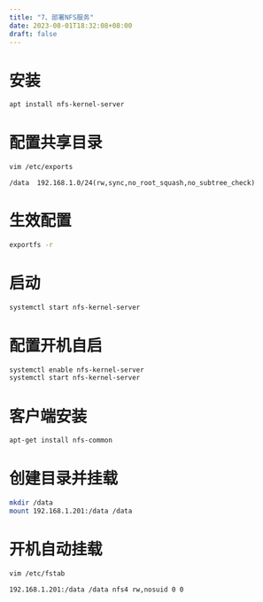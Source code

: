 ```yaml
---
title: "7、部署NFS服务"
date: 2023-08-01T18:32:08+08:00
draft: false
---
```


# 安装

``` bash
apt install nfs-kernel-server
```


# 配置共享目录
``` bash
vim /etc/exports
```

``` text
/data  192.168.1.0/24(rw,sync,no_root_squash,no_subtree_check)
```

# 生效配置
``` bash
exportfs -r
```

# 启动
``` bash
systemctl start nfs-kernel-server
```

# 配置开机自启
``` bash
systemctl enable nfs-kernel-server
systemctl start nfs-kernel-server
```

# 客户端安装
``` bash
apt-get install nfs-common
```

# 创建目录并挂载
``` bash
mkdir /data
mount 192.168.1.201:/data /data
```

# 开机自动挂载
``` bash
vim /etc/fstab
```

``` text
192.168.1.201:/data /data nfs4 rw,nosuid 0 0
```

